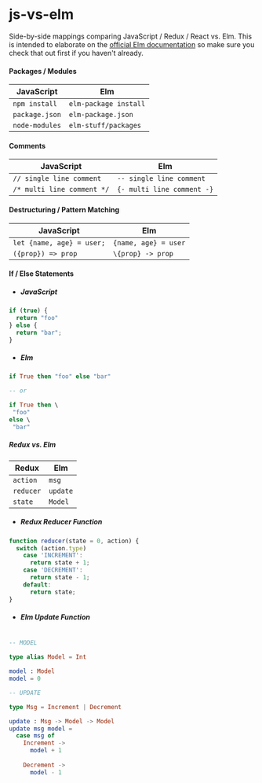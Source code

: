 # js-vs-elm
Side-by-side mappings comparing JavaScript / Redux / React vs. Elm.
This is intended to elaborate on the [official Elm documentation](http://elm-lang.org/docs/from-javascript)
so make sure you check that out first if you haven't already.

#### Packages / Modules

| JavaScript     | Elm                    |
| -------------- | ---------------------- |
| `npm install`  | `elm-package install`  |
| `package.json` | `elm-package.json`     |
| `node-modules` | `elm-stuff/packages`   |

#### Comments

| JavaScript                 | Elm                        |
| -------------------------- | -------------------------- |
| `// single line comment`   | `-- single line comment`   |
| `/* multi line comment */` | `{- multi line comment -}` |

#### Destructuring / Pattern Matching

| JavaScript                | Elm                  |
| ------------------------- | -------------------- |
| `let {name, age} = user;` | `{name, age} = user` |
| `({prop}) => prop`        | `\{prop} -> prop`    |

#### If / Else Statements

* ##### JavaScript
```javascript
if (true) {
  return "foo"
} else {
  return "bar";
}
```

* ##### Elm

```elm
if True then "foo" else "bar"

-- or

if True then \
 "foo"
else \
 "bar"
```

##### Redux vs. Elm

| Redux     | Elm      |
| --------- | -------- |
| `action`  | `msg`    |
| `reducer` | `update` |
| `state`   | `Model`  |

* ##### Redux Reducer Function

```javascript
function reducer(state = 0, action) {
  switch (action.type)
    case 'INCREMENT':
      return state + 1;
    case 'DECREMENT':
      return state - 1;
    default:
      return state;
}
```

* ##### Elm Update Function

```elm

-- MODEL

type alias Model = Int

model : Model
model = 0

-- UPDATE

type Msg = Increment | Decrement

update : Msg -> Model -> Model
update msg model =
  case msg of
    Increment ->
      model + 1
      
    Decrement ->
      model - 1
```